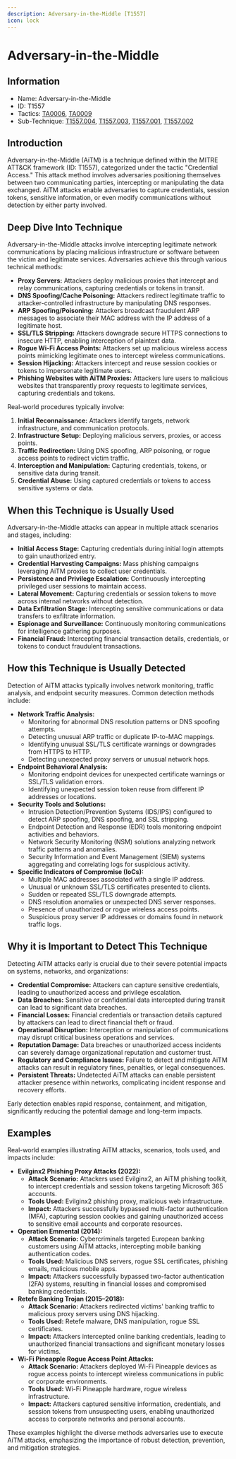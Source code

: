 ```yaml
---
description: Adversary-in-the-Middle [T1557]
icon: lock
---
```


# Adversary-in-the-Middle

## Information

- Name: Adversary-in-the-Middle
- ID: T1557
- Tactics: [TA0006](../TA0006/TA0006.md), [TA0009](../TA0009/TA0009.md)
- Sub-Technique: [T1557.004](T1557.004.md), [T1557.003](T1557.003.md), [T1557.001](T1557.001.md), [T1557.002](T1557.002.md)

## Introduction

Adversary-in-the-Middle (AiTM) is a technique defined within the MITRE ATT\&CK framework (ID: T1557), categorized under the tactic "Credential Access." This attack method involves adversaries positioning themselves between two communicating parties, intercepting or manipulating the data exchanged. AiTM attacks enable adversaries to capture credentials, session tokens, sensitive information, or even modify communications without detection by either party involved.

## Deep Dive Into Technique

Adversary-in-the-Middle attacks involve intercepting legitimate network communications by placing malicious infrastructure or software between the victim and legitimate services. Adversaries achieve this through various technical methods:

- **Proxy Servers:** Attackers deploy malicious proxies that intercept and relay communications, capturing credentials or tokens in transit.
- **DNS Spoofing/Cache Poisoning:** Attackers redirect legitimate traffic to attacker-controlled infrastructure by manipulating DNS responses.
- **ARP Spoofing/Poisoning:** Attackers broadcast fraudulent ARP messages to associate their MAC address with the IP address of a legitimate host.
- **SSL/TLS Stripping:** Attackers downgrade secure HTTPS connections to insecure HTTP, enabling interception of plaintext data.
- **Rogue Wi-Fi Access Points:** Attackers set up malicious wireless access points mimicking legitimate ones to intercept wireless communications.
- **Session Hijacking:** Attackers intercept and reuse session cookies or tokens to impersonate legitimate users.
- **Phishing Websites with AiTM Proxies:** Attackers lure users to malicious websites that transparently proxy requests to legitimate services, capturing credentials and tokens.

Real-world procedures typically involve:

1. **Initial Reconnaissance:** Attackers identify targets, network infrastructure, and communication protocols.
2. **Infrastructure Setup:** Deploying malicious servers, proxies, or access points.
3. **Traffic Redirection:** Using DNS spoofing, ARP poisoning, or rogue access points to redirect victim traffic.
4. **Interception and Manipulation:** Capturing credentials, tokens, or sensitive data during transit.
5. **Credential Abuse:** Using captured credentials or tokens to access sensitive systems or data.

## When this Technique is Usually Used

Adversary-in-the-Middle attacks can appear in multiple attack scenarios and stages, including:

- **Initial Access Stage:** Capturing credentials during initial login attempts to gain unauthorized entry.
- **Credential Harvesting Campaigns:** Mass phishing campaigns leveraging AiTM proxies to collect user credentials.
- **Persistence and Privilege Escalation:** Continuously intercepting privileged user sessions to maintain access.
- **Lateral Movement:** Capturing credentials or session tokens to move across internal networks without detection.
- **Data Exfiltration Stage:** Intercepting sensitive communications or data transfers to exfiltrate information.
- **Espionage and Surveillance:** Continuously monitoring communications for intelligence gathering purposes.
- **Financial Fraud:** Intercepting financial transaction details, credentials, or tokens to conduct fraudulent transactions.

## How this Technique is Usually Detected

Detection of AiTM attacks typically involves network monitoring, traffic analysis, and endpoint security measures. Common detection methods include:

- **Network Traffic Analysis:**
  - Monitoring for abnormal DNS resolution patterns or DNS spoofing attempts.
  - Detecting unusual ARP traffic or duplicate IP-to-MAC mappings.
  - Identifying unusual SSL/TLS certificate warnings or downgrades from HTTPS to HTTP.
  - Detecting unexpected proxy servers or unusual network hops.
- **Endpoint Behavioral Analysis:**
  - Monitoring endpoint devices for unexpected certificate warnings or SSL/TLS validation errors.
  - Identifying unexpected session token reuse from different IP addresses or locations.
- **Security Tools and Solutions:**
  - Intrusion Detection/Prevention Systems (IDS/IPS) configured to detect ARP spoofing, DNS spoofing, and SSL stripping.
  - Endpoint Detection and Response (EDR) tools monitoring endpoint activities and behaviors.
  - Network Security Monitoring (NSM) solutions analyzing network traffic patterns and anomalies.
  - Security Information and Event Management (SIEM) systems aggregating and correlating logs for suspicious activity.
- **Specific Indicators of Compromise (IoCs):**
  - Multiple MAC addresses associated with a single IP address.
  - Unusual or unknown SSL/TLS certificates presented to clients.
  - Sudden or repeated SSL/TLS downgrade attempts.
  - DNS resolution anomalies or unexpected DNS server responses.
  - Presence of unauthorized or rogue wireless access points.
  - Suspicious proxy server IP addresses or domains found in network traffic logs.

## Why it is Important to Detect This Technique

Detecting AiTM attacks early is crucial due to their severe potential impacts on systems, networks, and organizations:

- **Credential Compromise:** Attackers can capture sensitive credentials, leading to unauthorized access and privilege escalation.
- **Data Breaches:** Sensitive or confidential data intercepted during transit can lead to significant data breaches.
- **Financial Losses:** Financial credentials or transaction details captured by attackers can lead to direct financial theft or fraud.
- **Operational Disruption:** Interception or manipulation of communications may disrupt critical business operations and services.
- **Reputation Damage:** Data breaches or unauthorized access incidents can severely damage organizational reputation and customer trust.
- **Regulatory and Compliance Issues:** Failure to detect and mitigate AiTM attacks can result in regulatory fines, penalties, or legal consequences.
- **Persistent Threats:** Undetected AiTM attacks can enable persistent attacker presence within networks, complicating incident response and recovery efforts.

Early detection enables rapid response, containment, and mitigation, significantly reducing the potential damage and long-term impacts.

## Examples

Real-world examples illustrating AiTM attacks, scenarios, tools used, and impacts include:

- **Evilginx2 Phishing Proxy Attacks (2022):**
  - **Attack Scenario:** Attackers used Evilginx2, an AiTM phishing toolkit, to intercept credentials and session tokens targeting Microsoft 365 accounts.
  - **Tools Used:** Evilginx2 phishing proxy, malicious web infrastructure.
  - **Impact:** Attackers successfully bypassed multi-factor authentication (MFA), capturing session cookies and gaining unauthorized access to sensitive email accounts and corporate resources.
- **Operation Emmental (2014):**
  - **Attack Scenario:** Cybercriminals targeted European banking customers using AiTM attacks, intercepting mobile banking authentication codes.
  - **Tools Used:** Malicious DNS servers, rogue SSL certificates, phishing emails, malicious mobile apps.
  - **Impact:** Attackers successfully bypassed two-factor authentication (2FA) systems, resulting in financial losses and compromised banking credentials.
- **Retefe Banking Trojan (2015–2018):**
  - **Attack Scenario:** Attackers redirected victims' banking traffic to malicious proxy servers using DNS hijacking.
  - **Tools Used:** Retefe malware, DNS manipulation, rogue SSL certificates.
  - **Impact:** Attackers intercepted online banking credentials, leading to unauthorized financial transactions and significant monetary losses for victims.
- **Wi-Fi Pineapple Rogue Access Point Attacks:**
  - **Attack Scenario:** Attackers deployed Wi-Fi Pineapple devices as rogue access points to intercept wireless communications in public or corporate environments.
  - **Tools Used:** Wi-Fi Pineapple hardware, rogue wireless infrastructure.
  - **Impact:** Attackers captured sensitive information, credentials, and session tokens from unsuspecting users, enabling unauthorized access to corporate networks and personal accounts.

These examples highlight the diverse methods adversaries use to execute AiTM attacks, emphasizing the importance of robust detection, prevention, and mitigation strategies.
